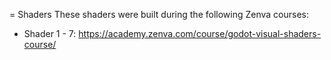 = Shaders
These shaders were built during the following Zenva courses:
* Shader 1 - 7: https://academy.zenva.com/course/godot-visual-shaders-course/

